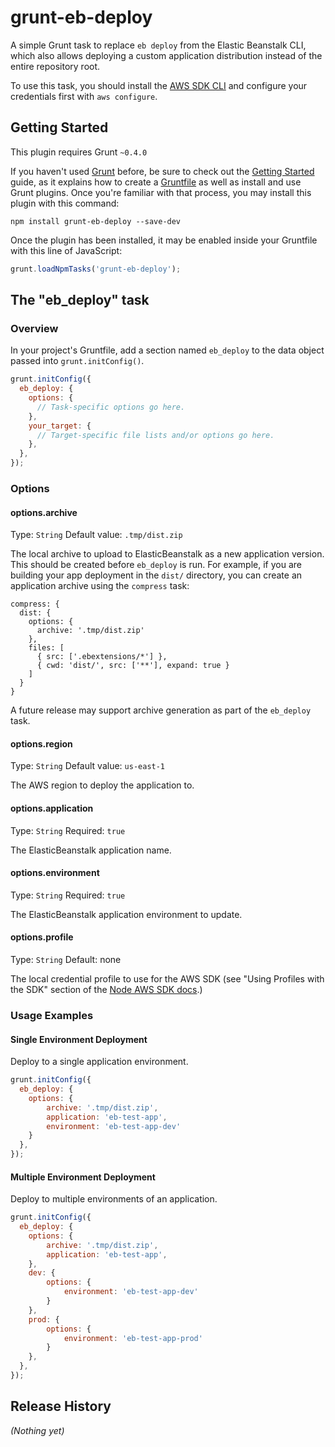 # grunt-eb-deploy

A simple Grunt task to replace `eb deploy` from the  Elastic Beanstalk CLI, which also allows deploying a
custom application distribution instead of the entire repository root.

To use this task, you should install the [AWS SDK CLI](http://aws.amazon.com/cli/) and configure your credentials
first with `aws configure`.

## Getting Started
This plugin requires Grunt `~0.4.0`

If you haven't used [Grunt](http://gruntjs.com/) before, be sure to check out the [Getting Started](http://gruntjs.com/getting-started) guide, as it explains how to create a [Gruntfile](http://gruntjs.com/sample-gruntfile) as well as install and use Grunt plugins. Once you're familiar with that process, you may install this plugin with this command:

```shell
npm install grunt-eb-deploy --save-dev
```

Once the plugin has been installed, it may be enabled inside your Gruntfile with this line of JavaScript:

```js
grunt.loadNpmTasks('grunt-eb-deploy');
```

## The "eb_deploy" task

### Overview
In your project's Gruntfile, add a section named `eb_deploy` to the data object passed into `grunt.initConfig()`.

```js
grunt.initConfig({
  eb_deploy: {
    options: {
      // Task-specific options go here.
    },
    your_target: {
      // Target-specific file lists and/or options go here.
    },
  },
});
```

### Options

#### options.archive
Type: `String`
Default value: `.tmp/dist.zip`

The local archive to upload to ElasticBeanstalk as a new application version. This should be created
before `eb_deploy` is run. For example, if you are building your app deployment in the `dist/` directory,
you can create an application archive using the `compress` task:

```
compress: {
  dist: {
	options: {
	  archive: '.tmp/dist.zip'
	},
	files: [
	  { src: ['.ebextensions/*'] },
	  { cwd: 'dist/', src: ['**'], expand: true }
	]
  }   
}
```

A future release may support archive generation as part of the `eb_deploy` task.

#### options.region
Type: `String`
Default value: `us-east-1`

The AWS region to deploy the application to.

#### options.application
Type: `String`
Required: `true`

The ElasticBeanstalk application name.

#### options.environment
Type: `String`
Required: `true`

The ElasticBeanstalk application environment to update.

#### options.profile
Type: `String`
Default: none

The local credential profile to use for the AWS SDK (see "Using Profiles with the SDK" section of the
 [Node AWS SDK docs](http://docs.aws.amazon.com/AWSJavaScriptSDK/guide/node-configuring.html).)

### Usage Examples

#### Single Environment Deployment
Deploy to a single application environment.

```js
grunt.initConfig({
  eb_deploy: {
    options: {
		archive: '.tmp/dist.zip',
		application: 'eb-test-app',
		environment: 'eb-test-app-dev'
	}
  },
});
```

#### Multiple Environment Deployment
Deploy to multiple environments of an application.

```js
grunt.initConfig({
  eb_deploy: {
    options: {
		archive: '.tmp/dist.zip',
		application: 'eb-test-app',
	},
	dev: {
		options: {
			environment: 'eb-test-app-dev'
		}
	},
	prod: {
		options: {
			environment: 'eb-test-app-prod'
		}
	},
  },
});
```

## Release History
_(Nothing yet)_
